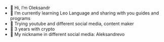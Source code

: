 - 👋 Hi, I’m Oleksandr
- 🌱 I’m currently learning Leo Language and sharing with you guides and programs 
- 🤙 Trying youtube and different social media, content maker
- 🚨 3 years with crypto
- 👀 My nickname in different social media: Aleksandrevo